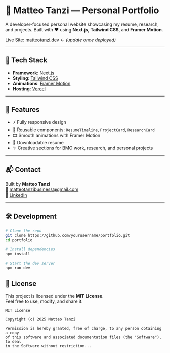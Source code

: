 # 🧠 Matteo Tanzi — Personal Portfolio

A developer-focused personal website showcasing my resume, research, and projects. Built with ❤️ using **Next.js**, **Tailwind CSS**, and **Framer Motion**.

Live Site: [matteotanzi.dev](https://matteo-tanzi.ca) ← *(update once deployed)*

---

## 🚀 Tech Stack

- **Framework**: [Next.js](https://nextjs.org/)
- **Styling**: [Tailwind CSS](https://tailwindcss.com/)
- **Animations**: [Framer Motion](https://www.framer.com/motion/)
- **Hosting**: [Vercel](https://vercel.com/)

---

## 🧩 Features

- ⚡ Fully responsive design
- 🧱 Reusable components: `ResumeTimeline`, `ProjectCard`, `ResearchCard`
- 🎞️ Smooth animations with Framer Motion
- 📄 Downloadable resume
- ✨ Creative sections for BMO work, research, and personal projects

---

## 📬 Contact

Built by **Matteo Tanzi**  
📧 [matteotanzibusiness@gmail.com](mailto:matteotanzibusiness@gmail.com)  
🔗 [LinkedIn](https://www.linkedin.com/in/matteospencertanzi/)

---

## 🛠 Development

```bash
# Clone the repo
git clone https://github.com/yourusername/portfolio.git
cd portfolio

# Install dependencies
npm install

# Start the dev server
npm run dev

```
## 📝 License

This project is licensed under the **MIT License**.  
Feel free to use, modify, and share it.

```text
MIT License

Copyright (c) 2025 Matteo Tanzi

Permission is hereby granted, free of charge, to any person obtaining a copy
of this software and associated documentation files (the "Software"), to deal
in the Software without restriction...